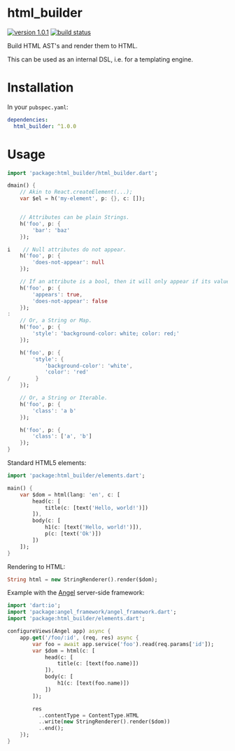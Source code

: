 # html_builder
[![version 1.0.1](https://img.shields.io/badge/pub-1.0.1-brightgreen.svg)](https://pub.dartlang.org/packages/html_builder)
[![build status](https://travis-ci.org/thosakwe/html_builder.svg)](https://travis-ci.org/thosakwe/html_builder)

Build HTML AST's and render them to HTML.

This can be used as an internal DSL, i.e. for a templating engine.

# Installation
In your `pubspec.yaml`:

```yaml
dependencies:
  html_builder: ^1.0.0
```

# Usage
```dart
import 'package:html_builder/html_builder.dart';

dmain() {
    // Akin to React.createElement(...);
    var $el = h('my-element', p: {}, c: []);


    // Attributes can be plain Strings.
    h('foo', p: {
        'bar': 'baz'
    });

i    // Null attributes do not appear.
    h('foo', p: {
        'does-not-appear': null
    });

    // If an attribute is a bool, then it will only appear if its value is true.
    h('foo', p: {
        'appears': true,
        'does-not-appear': false
    });
:
    // Or, a String or Map.
    h('foo', p: {
        'style': 'background-color: white; color: red;'
    });

    h('foo', p: {
        'style': {
            'background-color': 'white',
            'color': 'red'
/        }
    });

    // Or, a String or Iterable.
    h('foo', p: {
        'class': 'a b'
    });

    h('foo', p: {
        'class': ['a', 'b']
    });
}
```

Standard HTML5 elements:
```dart
import 'package:html_builder/elements.dart';

main() {
    var $dom = html(lang: 'en', c: [
        head(c: [
            title(c: [text('Hello, world!')])
        ]),
        body(c: [
            h1(c: [text('Hello, world!')]),
            p(c: [text('Ok')])
        ])
    ]);
}
```

Rendering to HTML:
```dart
String html = new StringRenderer().render($dom);
```

Example with the [Angel](https://github.com/angel-dart/angel) server-side framework:

```dart
import 'dart:io';
import 'package:angel_framework/angel_framework.dart';
import 'package:html_builder/elements.dart';

configureViews(Angel app) async {
    app.get('/foo/:id', (req, res) async {
        var foo = await app.service('foo').read(req.params['id']);
        var $dom = html(c: [
            head(c: [
                title(c: [text(foo.name)])
            ]),
            body(c: [
                h1(c: [text(foo.name)])
            ])
        ]);

        res
          ..contentType = ContentType.HTML
          ..write(new StringRenderer().render($dom))
          ..end();
    });
}
```
